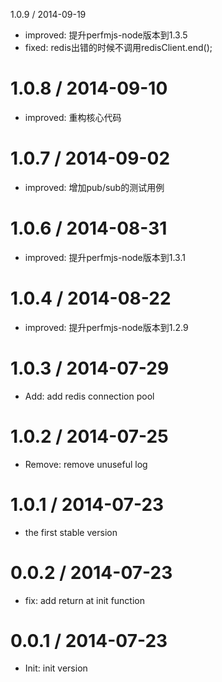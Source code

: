 1.0.9 / 2014-09-19
 * improved: 提升perfmjs-node版本到1.3.5
 * fixed: redis出错的时候不调用redisClient.end();

1.0.8 / 2014-09-10
==================
 * improved: 重构核心代码

1.0.7 / 2014-09-02
==================
 * improved: 增加pub/sub的测试用例

1.0.6 / 2014-08-31
==================
 * improved: 提升perfmjs-node版本到1.3.1

1.0.4 / 2014-08-22
==================
 * improved: 提升perfmjs-node版本到1.2.9

1.0.3 / 2014-07-29
==================
 * Add: add redis connection pool

1.0.2 / 2014-07-25
==================
 * Remove: remove unuseful log

1.0.1 / 2014-07-23
==================
 * the first stable version


0.0.2 / 2014-07-23
==================
 * fix: add return at init function

0.0.1 / 2014-07-23
==================
 * Init: init version
